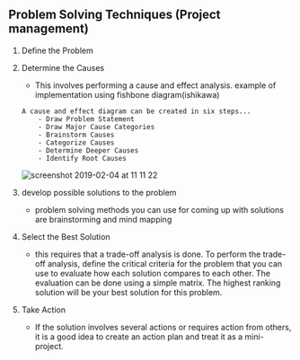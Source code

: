 ## Problem Solving Techniques (Project management)

1. Define the Problem
2. Determine the Causes
    - This involves performing a cause and effect analysis.
    example of implementation using fishbone diagram(ishikawa)
    ```
    A cause and effect diagram can be created in six steps...
        - Draw Problem Statement
        - Draw Major Cause Categories
        - Brainstorm Causes
        - Categorize Causes
        - Determine Deeper Causes
        - Identify Root Causes
    ```
    ![screenshot 2019-02-04 at 11 11 22](https://user-images.githubusercontent.com/8224798/52196667-bf725c00-286d-11e9-81b1-f27808559065.png)

3. develop possible solutions to the problem 
    -  problem solving methods you can use for coming up with solutions are brainstorming and mind mapping

4. Select the Best Solution
    - this requires that a trade-off analysis is done. 
    To perform the trade-off analysis, define the critical criteria for the problem that you can use to evaluate how each solution compares to each other. The evaluation can be done using a simple matrix. The highest ranking solution will be your best solution for this problem.

5. Take Action
    - If the solution involves several actions or requires action from others, it is a good idea to create an action plan and treat it as a mini-project.
